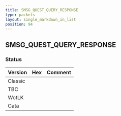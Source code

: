 ```yaml
---
title: SMSG_QUEST_QUERY_RESPONSE
type: packets
layout: single_markdown_in_list
position: 94
---
```


## SMSG_QUEST_QUERY_RESPONSE

### Status

Version | Hex | Comment
---------- | ---------- | ---------- 
Classic |  |  
TBC |  |  
WotLK |  |  
Cata |  |  
